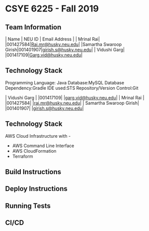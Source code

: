 # CSYE 6225 - Fall 2019

## Team Information

| Name | NEU ID | Email Address |
| Mrinal Rai| |001427584|Rai.mr@husky.neu.edu| |Samartha Swaroop Girish|001401907|girish.s@husky.neu.edu| | Vidushi Garg| |001417109|Garg.vid@husky.neu.edu| 

## Technology Stack
Programming Language: Java Database:MySQL Database Dependency:Gradle IDE used:STS Repository/Version Control:Git

| Vidushi Garg           | |001417109| |garg.vid@husky.neu.edu|
| Mrinal Rai             | |001427584| |rai.mr@husky.neu.edu|
| Samartha Swaroop Girish| |001401907| |girish.s@husky.neu.edu|

## Technology Stack
AWS Cloud Infrastructure with -
- AWS Command Line Interface
- AWS CloudFormation
- Terraform

## Build Instructions


## Deploy Instructions


## Running Tests


## CI/CD


